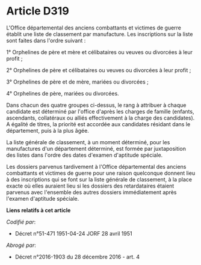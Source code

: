 # Article D319

L'Office départemental des anciens combattants et victimes de guerre établit une liste de classement par manufacture. Les
inscriptions sur la liste sont faites dans l'ordre suivant :

1° Orphelines de père et mère et célibataires ou veuves ou divorcées à leur profit ;

2° Orphelines de père et célibataires ou veuves ou divorcées à leur profit ;

3° Orphelines de père et de mère, mariées ou divorcées ;

4° Orphelines de père, mariées ou divorcées.

Dans chacun des quatre groupes ci-dessus, le rang à attribuer à chaque candidate est déterminé par l'office d'après les
charges de famille (enfants, ascendants, collatéraux ou alliés effectivement à la charge des candidates). A égalité de
titres, la priorité est accordée aux candidates résidant dans le département, puis à la plus âgée.

La liste générale de classement, à un moment déterminé, pour les manufactures d'un département déterminé, est formée par
juxtaposition des listes dans l'ordre des dates d'examen d'aptitude spéciale.

Les dossiers parvenus tardivement à l'Office départemental des anciens combattants et victimes de guerre pour une raison
quelconque donnent lieu à des inscriptions qui se font sur la liste générale de classement, à la place exacte où elles
auraient lieu si les dossiers des retardataires étaient parvenus avec l'ensemble des autres dossiers immédiatement après
l'examen d'aptitude spéciale.

**Liens relatifs à cet article**

_Codifié par_:

  - Décret n°51-471 1951-04-24 JORF 28 avril 1951

_Abrogé par_:

  - Décret n°2016-1903 du 28 décembre 2016 - art. 4
